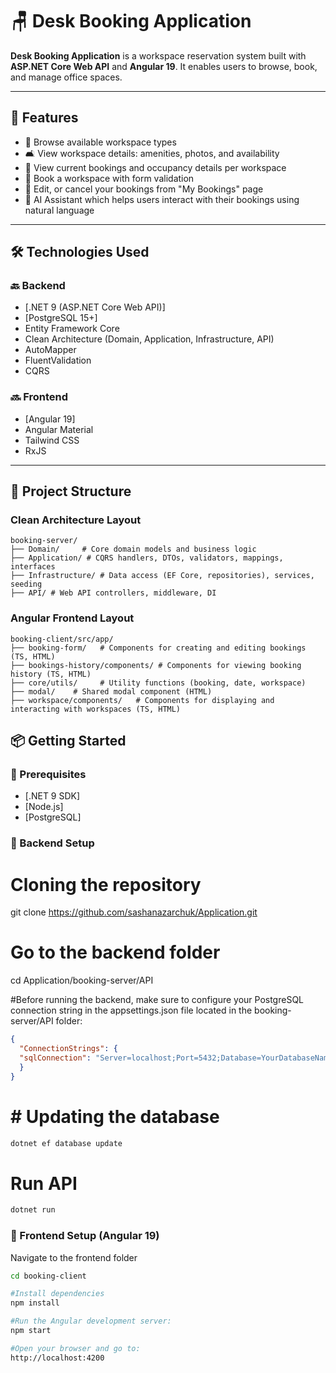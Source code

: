  # 🪑 Desk Booking Application

**Desk Booking Application** is a workspace reservation system built with **ASP.NET Core Web API** and **Angular 19**. It enables users to browse, book, and manage office spaces.

---

## 🚀 Features

- 📍 Browse available workspace types
- 🛋️ View workspace details: amenities, photos, and availability
- 📅 View current bookings and occupancy details per workspace
- 📝 Book a workspace with form validation
- 👤 Edit, or cancel your bookings from "My Bookings" page
- 🧠 AI Assistant which helps users interact with their bookings using natural language

---

## 🛠️ Technologies Used

### 🔙 Backend
- [.NET 9 (ASP.NET Core Web API)]
- [PostgreSQL 15+]
- Entity Framework Core
- Clean Architecture (Domain, Application, Infrastructure, API)
- AutoMapper
- FluentValidation
- CQRS


### 🔜 Frontend
- [Angular 19] 
- Angular Material
- Tailwind CSS
- RxJS  

---

## 📁 Project Structure

### Clean Architecture Layout
```plaintext
booking-server/
├── Domain/ 	# Core domain models and business logic
├── Application/ # CQRS handlers, DTOs, validators, mappings, interfaces
├── Infrastructure/ # Data access (EF Core, repositories), services, seeding
├── API/ # Web API controllers, middleware, DI

```
### Angular Frontend Layout
```plaintext
booking-client/src/app/
├── booking-form/   # Components for creating and editing bookings (TS, HTML)
├── bookings-history/components/ # Components for viewing booking history (TS, HTML)
├── core/utils/     # Utility functions (booking, date, workspace)
├── modal/    # Shared modal component (HTML)
├── workspace/components/   # Components for displaying and interacting with workspaces (TS, HTML)
```


## 📦 Getting Started

### 📌 Prerequisites

- [.NET 9 SDK] 
- [Node.js] 
- [PostgreSQL] 



### 🔧 Backend Setup

# Cloning the repository
git clone https://github.com/sashanazarchuk/Application.git

# Go to the backend folder
cd Application/booking-server/API

#Before running the backend, make sure to configure your PostgreSQL connection string in the appsettings.json file located in the booking-server/API folder:

```json
{
  "ConnectionStrings": {
  "sqlConnection": "Server=localhost;Port=5432;Database=YourDatabaseName;User Id=YourUserId;Password=YourPassword;"
  } 
}

```
# # Updating the database
```bash
dotnet ef database update
```
# Run API
```bash
dotnet run
```


### 🚀 Frontend Setup (Angular 19)

Navigate to the frontend folder

```bash
cd booking-client

#Install dependencies
npm install

#Run the Angular development server:
npm start

#Open your browser and go to:
http://localhost:4200

